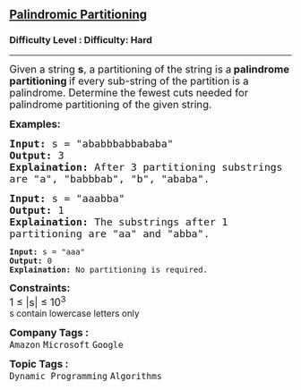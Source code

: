 <h2><a href="https://www.geeksforgeeks.org/problems/palindromic-patitioning4845/1?page=1&difficulty=Hard&status=unsolved&sortBy=submissions">Palindromic Partitioning</a></h2><h3>Difficulty Level : Difficulty: Hard</h3><hr><div class="problems_problem_content__Xm_eO"><p><span style="font-size: 18px;">Given a string <strong>s</strong>,&nbsp;a partitioning of the string is a<strong>&nbsp;palindrome partitioning&nbsp;</strong>if every sub-string of the partition is a palindrome.&nbsp;Determine the fewest cuts needed for palindrome partitioning of the given string.</span></p>
<p><strong><span style="font-size: 18px;">Examples:</span></strong></p>
<pre><span style="font-size: 18px;"><strong>Input:</strong> s = "ababbbabbababa"
<strong>Output:</strong> 3
<strong>Explaination:</strong> After 3 partitioning substrings 
are "a", "babbbab", "b", "ababa".</span>
</pre>
<pre><span style="font-size: 18px;"><strong>Input:</strong> s = "aaabba"
<strong>Output:</strong> 1
<strong>Explaination:</strong> The substrings after 1
partitioning are "aa" and "abba".<br></span></pre>
<pre><strong>Input:</strong> s = "aaa"
<strong>Output:</strong> 0
<strong>Explaination:</strong> No partitioning is required.</pre>
<p><span style="font-size: 18px;"><strong>Constraints:</strong><br>1 ≤ |s| ≤ 10<sup>3<br></sup></span><span style="font-size: 14pt;"><sup>s contain lowercase letters only</sup></span></p></div><p><span style=font-size:18px><strong>Company Tags : </strong><br><code>Amazon</code>&nbsp;<code>Microsoft</code>&nbsp;<code>Google</code>&nbsp;<br><p><span style=font-size:18px><strong>Topic Tags : </strong><br><code>Dynamic Programming</code>&nbsp;<code>Algorithms</code>&nbsp;